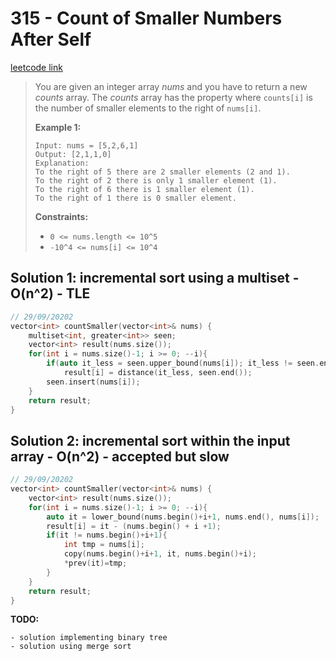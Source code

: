 # 315 - Count of Smaller Numbers After Self

[leetcode link](https://leetcode.com/problems/count-of-smaller-numbers-after-self/)

> You are given an integer array *nums* and you have to return a new *counts* array. The *counts* array has the property where `counts[i]` is the number of smaller elements to the right of `nums[i]`.
>
> **Example 1:**
>
> ```
> Input: nums = [5,2,6,1]
> Output: [2,1,1,0]
> Explanation:
> To the right of 5 there are 2 smaller elements (2 and 1).
> To the right of 2 there is only 1 smaller element (1).
> To the right of 6 there is 1 smaller element (1).
> To the right of 1 there is 0 smaller element.
> ```
>
> **Constraints:**
>
> - `0 <= nums.length <= 10^5`
> - `-10^4 <= nums[i] <= 10^4`

## Solution 1: incremental sort using a multiset - O(n^2) - TLE 

```cpp
// 29/09/20202
vector<int> countSmaller(vector<int>& nums) {
    multiset<int, greater<int>> seen; 
    vector<int> result(nums.size());
    for(int i = nums.size()-1; i >= 0; --i){
        if(auto it_less = seen.upper_bound(nums[i]); it_less != seen.end())
            result[i] = distance(it_less, seen.end());
        seen.insert(nums[i]);
    }
    return result;
}
```
## Solution 2: incremental sort within the input array - O(n^2) - accepted but slow 

```cpp
// 29/09/20202
vector<int> countSmaller(vector<int>& nums) {
    vector<int> result(nums.size());
    for(int i = nums.size()-1; i >= 0; --i){
        auto it = lower_bound(nums.begin()+i+1, nums.end(), nums[i]);
        result[i] = it - (nums.begin() + i +1);
        if(it != nums.begin()+i+1){
            int tmp = nums[i];
            copy(nums.begin()+i+1, it, nums.begin()+i);
            *prev(it)=tmp;
        }
    }
    return result;
}
```
**TODO:**

	- solution implementing binary tree
	- solution using merge sort

